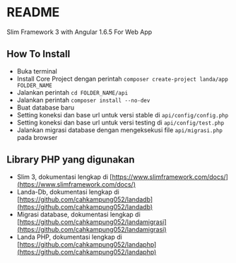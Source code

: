 # README #
Slim Framework 3 with Angular 1.6.5 For Web App

## How To Install ##

* Buka terminal
* Install Core Project dengan perintah `composer create-project landa/app FOLDER_NAME`
* Jalankan perintah `cd FOLDER_NAME/api`
* Jalankan perintah `composer install --no-dev`
* Buat database baru
* Setting koneksi dan base url untuk versi stable di `api/config/config.php`
* Setting koneksi dan base url untuk versi testing di `api/config/test.php`
* Jalankan migrasi database dengan mengeksekusi file `api/migrasi.php` pada browser

## Library PHP yang digunakan ##

* Slim 3, dokumentasi lengkap di [https://www.slimframework.com/docs/](https://www.slimframework.com/docs/)
* Landa-Db, dokumentasi lengkap di [https://github.com/cahkampung052/landadb](https://github.com/cahkampung052/landadb)
* Migrasi database, dokumentasi lengkap di [https://github.com/cahkampung052/landamigrasi](https://github.com/cahkampung052/landamigrasi)
* Landa PHP, dokumentasi lengkap di [https://github.com/cahkampung052/landaphp](https://github.com/cahkampung052/landaphp)
